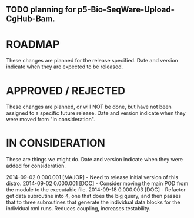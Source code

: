 ## TODO planning for p5-Bio-SeqWare-Upload-CgHub-Bam.

# ROADMAP
These changes are planned for the release specified. Date and version indicate when they are expected to be released.

# APPROVED / REJECTED
These changes are planned, or will NOT be done, but have not been assigned to a specific future release. Date and version indicate when they were moved from "In consideration". 

# IN CONSIDERATION
These are things we might do. Date and version indicate when they were added for consideration.

2014-09-02 0.000.001 [MAJOR] - Need to release initial version of this distro.
2014-09-02 0.000.001 [DOC] - Consider moving the main POD from the module to the executable file.
2014-09-18 0.000.003 [DOC] - Refactor get data subroutine into 4, one that does the
big query, and then passes that to three subroutines that generate the individual
data blocks for the individual xml runs. Reduces coupling, increases testability.